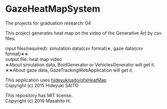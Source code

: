 # GazeHeatMapSystem
The projects for graduation research: 04

This project generates heat map on the video of the Generative Art by csv files.

input files(required): simulation data(csv format)&lowast;, gaze data(csv format)&lowast;&lowast;  
output file: heat map video  
&lowast;About simulation data, BoidGenerator or VehiclesGenerator will get it.  
&lowast;&lowast;About gaze data, GazeTrackingWebApplication will get it.

  
  
This application uses [hideyukisaito/ofxHeatMap](https://github.com/hideyukisaito/ofxHeatMap)  
Copyright (c) 2015 Hideyuki SAITO

This repository has MIT license.  
Copyright (c) 2019 Masahito H.
